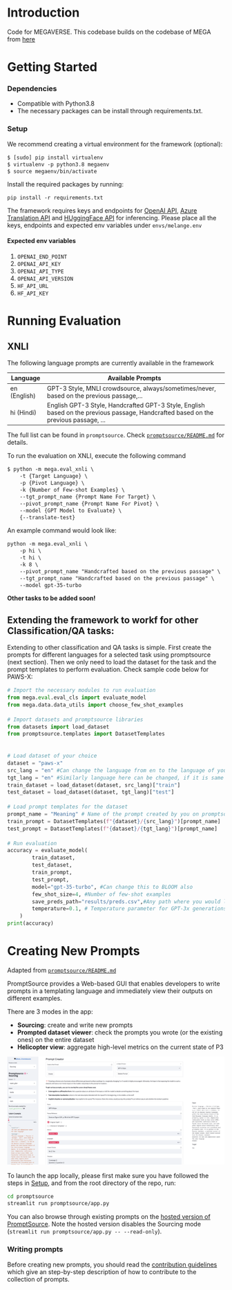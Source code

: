 # Introduction 
Code for MEGAVERSE. This codebase builds on the codebase of MEGA from [here](https://github.com/microsoft/Multilingual-Evaluation-of-Generative-AI-MEGA)

# Getting Started

### Dependencies
- Compatible with Python3.8
- The necessary packages can be install through requirements.txt.

### Setup

We recommend creating a virtual environment for the framework (optional):

```shell
$ [sudo] pip install virtualenv
$ virtualenv -p python3.8 megaenv
$ source megaenv/bin/activate
```

Install the required packages by running:


```shell
pip install -r requirements.txt
```

The framework requires keys and endpoints for [OpenAI API](https://platform.openai.com), [Azure Translation API](https://www.microsoft.com/en-us/translator/business/translator-api/) and [HUggingFace API](https://huggingface.co/inference-api) for inferencing. Please place all the keys, endpoints and expected env variables under `envs/melange.env`

#### Expected env variables
1. `OPENAI_END_POINT`
2. `OPENAI_API_KEY`
3. `OPENAI_API_TYPE`
4. `OPENAI_API_VERSION`
5. `HF_API_URL`
6. `HF_API_KEY`

# Running Evaluation

## XNLI

The following language prompts are currently available in the framework

Language | Available Prompts
-------- | -----------------
en (English) | GPT-3 Style, MNLI crowdsource, always/sometimes/never, based on the previous passage,...
hi (Hindi) | English GPT-3 Style, Handcrafted GPT-3 Style, English based on the previous passage, Handcrafted based on the previous passage, ...

The full list can be found in `promptsource`. Check [`promptsource/README.md`](promptsource/README.md) for details.

To run the evaluation on XNLI, execute the following command
```shell
$ python -m mega.eval_xnli \
    -t {Target Language} \
    -p {Pivot Language} \
    -k {Number of Few-shot Examples} \
    --tgt_prompt_name {Prompt Name For Target} \ 
    --pivot_prompt_name {Prompt Name For Pivot} \
    --model {GPT Model to Evaluate} \
    {--translate-test}
```

An example command would look like:

```shell
python -m mega.eval_xnli \
    -p hi \
    -t hi \
    -k 8 \
    --pivot_prompt_name "Handcrafted based on the previous passage" \
    --tgt_prompt_name "Handcrafted based on the previous passage" \
    --model gpt-35-turbo
```

**Other tasks to be added soon!**

## Extending the framework to workf for other Classification/QA tasks:

Extending to other classification and QA tasks is simple. First create the prompts for different languages for a selected task using promptsource (next section). Then we only need to load the dataset for the task and the prompt templates to perform evaluation. Check sample code below for PAWS-X:
```python
# Import the necessary modules to run evaluation
from mega.eval.eval_cls import evaluate_model
from mega.data.data_utils import choose_few_shot_examples

# Import datasets and promptsource libraries
from datasets import load_dataset
from promptsource.templates import DatasetTemplates


# Load dataset of your choice
dataset = "paws-x"
src_lang = "en" #Can change the language from en to the language of your choice 
tgt_lang = "en" #Similarly language here can be changed, if it is same as src_lang then monolingual, else zero-shot
train_dataset = load_dataset(dataset, src_lang)["train"] 
test_dataset = load_dataset(dataset, tgt_lang)["test"]

# Load prompt templates for the dataset
prompt_name = "Meaning" # Name of the prompt created by you on promptsource
train_prompt = DatasetTemplates(f"{dataset}/{src_lang}")[prompt_name]
test_prompt = DatasetTemplates(f"{dataset}/{tgt_lang}")[prompt_name]

# Run evaluation
accuracy = evaluate_model(
        train_dataset,
        test_dataset,
        train_prompt,
        test_prompt,
        model="gpt-35-turbo", #Can change this to BLOOM also
        few_shot_size=4, #Number of few-shot examples
        save_preds_path="results/preds.csv",#Any path where you would like to store predictions,
        temperature=0.1, # Temperature parameter for GPT-3x generations
    )
print(accuracy)
```


# Creating New Prompts
Adapted from [`promptsource/README.md`](promptsource/README.md)

PromptSource provides a Web-based GUI that enables developers to write prompts in a templating language and immediately view their outputs on different examples.

There are 3 modes in the app:
- **Sourcing**: create and write new prompts
- **Prompted dataset viewer**: check the prompts you wrote (or the existing ones) on the entire dataset
- **Helicopter view**: aggregate high-level metrics on the current state of P3

![ALT](promptsource/assets/promptsource_app.png)

To launch the app locally, please first make sure you have followed the steps in [Setup](#setup), and from the root directory of the repo, run:
```bash
cd promptsource
streamlit run promptsource/app.py
```

You can also browse through existing prompts on the [hosted version of PromptSource](https://bigscience.huggingface.co/promptsource). Note the hosted version disables the Sourcing mode (`streamlit run promptsource/app.py -- --read-only`).

### Writing prompts
Before creating new prompts, you should read the [contribution guidelines](CONTRIBUTING.md) which give an step-by-step description of how to contribute to the collection of prompts.
